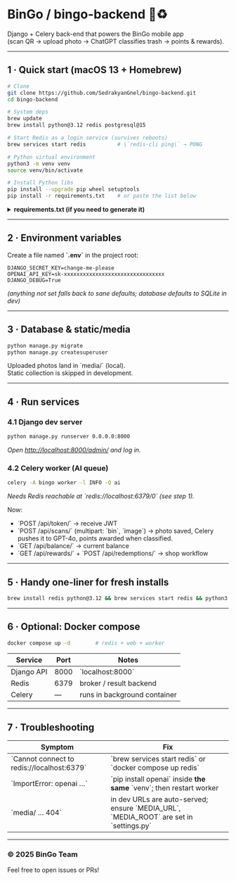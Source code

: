 # BinGo / bingo-backend 🍃♻️

Django + Celery back-end that powers the BinGo mobile app  
(scan QR → upload photo → ChatGPT classifies trash → points & rewards).

---

## 1 · Quick start (macOS 13 + Homebrew)

```bash
# Clone
git clone https://github.com/SedrakyanGnel/bingo-backend.git
cd bingo-backend

# System deps
brew update
brew install python@3.12 redis postgresql@15

# Start Redis as a login service (survives reboots)
brew services start redis          # \`redis-cli ping\` → PONG

# Python virtual environment
python3 -m venv venv
source venv/bin/activate

# Install Python libs
pip install --upgrade pip wheel setuptools
pip install -r requirements.txt    # or paste the list below
```

<details>
<summary><strong>requirements.txt (if you need to generate it)</strong></summary>

```
Django~=5.0
djangorestframework
djangorestframework-simplejwt
django-environ
pillow
psycopg2-binary
celery
redis
boto3
django-storages
openai
```
</details>

---

## 2 · Environment variables

Create a file named **\`.env\`** in the project root:

```env
DJANGO_SECRET_KEY=change-me-please
OPENAI_API_KEY=sk-xxxxxxxxxxxxxxxxxxxxxxxxxxxxxxxx
DJANGO_DEBUG=True
```

*(anything not set falls back to sane defaults; database defaults to SQLite in dev)*

---

## 3 · Database & static/media

```bash
python manage.py migrate
python manage.py createsuperuser
```

Uploaded photos land in \`media/\` (local).  
Static collection is skipped in development.

---

## 4 · Run services

### 4.1 Django dev server
```bash
python manage.py runserver 0.0.0.0:8000
```
*Open <http://localhost:8000/admin/> and log in.*

### 4.2 Celery worker (AI queue)
```bash
celery -A bingo worker -l INFO -Q ai
```
*Needs Redis reachable at \`redis://localhost:6379/0\` (see step 1).*

Now:

* \`POST /api/token/\` → receive JWT  
* \`POST /api/scans/\` (multipart: \`bin\`, \`image\`) → photo saved, Celery pushes it to GPT-4o, points awarded when classified.  
* \`GET /api/balance/\` → current balance  
* \`GET /api/rewards/\` + \`POST /api/redemptions/\` → shop workflow

---

## 5 · Handy one-liner for fresh installs

```bash
brew install redis python@3.12 && brew services start redis && python3 -m venv venv && source venv/bin/activate && pip install -r requirements.txt && python manage.py migrate && python manage.py runserver
```

---

## 6 · Optional: Docker compose

```bash
docker compose up -d        # redis + web + worker
```

| Service    | Port | Notes                       |
|------------|------|-----------------------------|
| Django API | 8000 | \`localhost:8000\`            |
| Redis      | 6379 | broker / result backend     |
| Celery     | —    | runs in background container|

---

## 7 · Troubleshooting

| Symptom | Fix |
|---------|-----|
| \`Cannot connect to redis://localhost:6379\` | \`brew services start redis\` or \`docker compose up redis\` |
| \`ImportError: openai …\` | \`pip install openai\` inside **the same** \`venv\`; then restart worker |
| \`media/ … 404\` | in dev URLs are auto-served; ensure \`MEDIA_URL\`, \`MEDIA_ROOT\` are set in \`settings.py\` |

---

### © 2025 BinGo Team
Feel free to open issues or PRs!
